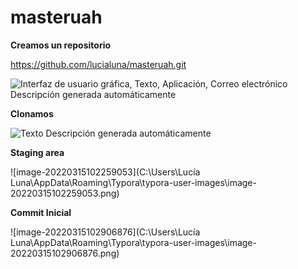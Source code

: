 # masteruah
**Creamos un repositorio**

https://github.com/lucialuna/masteruah.git

![Interfaz de usuario gráfica, Texto, Aplicación, Correo electrónico  Descripción generada automáticamente](file:///C:/Users/LUCALU~1/AppData/Local/Temp/msohtmlclip1/01/clip_image002.gif)

**Clonamos**

![Texto  Descripción generada automáticamente](file:///C:/Users/LUCALU~1/AppData/Local/Temp/msohtmlclip1/01/clip_image004.gif)




**Staging area**

![image-20220315102259053](C:\Users\Lucía Luna\AppData\Roaming\Typora\typora-user-images\image-20220315102259053.png)




**Commit Inicial**

![image-20220315102906876](C:\Users\Lucía Luna\AppData\Roaming\Typora\typora-user-images\image-20220315102906876.png)





